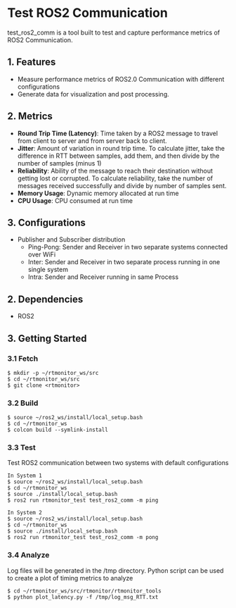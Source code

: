 # Test ROS2 Communication
test_ros2_comm is a tool built to test and capture performance metrics of ROS2 Communication.

## 1. Features
* Measure performance metrics of ROS2.0 Communication with different configurations
* Generate data for visualization and post processing.

## 2. Metrics
* **Round Trip Time (Latency)**: Time taken by a ROS2 message to travel from client to server and from server back to client.
* **Jitter**: Amount of variation in round trip time. To calculate jitter, take the difference in RTT between samples, add them, and then divide by the number of samples (minus 1)
* **Reliability**: Ability of the message to reach their destination without getting lost or corrupted. To calculate reliability, take the number of messages received successfully and divide by number of samples sent.
* **Memory Usage**: Dynamic memory allocated at run time
* **CPU Usage**: CPU consumed at run time

## 3. Configurations
* Publisher and Subscriber distribution
  * Ping-Pong: Sender and Receiver in two separate systems connected over WiFi 	
  * Inter: Sender and Receiver in two separate process running in one single system	
  * Intra: Sender and Receiver running in same Process	

## 2. Dependencies
* ROS2

## 3. Getting Started
### 3.1 Fetch
```console
$ mkdir -p ~/rtmonitor_ws/src
$ cd ~/rtmonitor_ws/src
$ git clone <rtmonitor>

```
### 3.2 Build
```console
$ source ~/ros2_ws/install/local_setup.bash
$ cd ~/rtmonitor_ws
$ colcon build --symlink-install

```
### 3.3 Test
Test ROS2 communication between two systems with default configurations
```console
In System 1
$ source ~/ros2_ws/install/local_setup.bash
$ cd ~/rtmonitor_ws
$ source ./install/local_setup.bash
$ ros2 run rtmonitor_test test_ros2_comm -m ping

In System 2
$ source ~/ros2_ws/install/local_setup.bash
$ cd ~/rtmonitor_ws
$ source ./install/local_setup.bash
$ ros2 run rtmonitor_test test_ros2_comm -m pong
```
### 3.4 Analyze
Log files will be generated in the /tmp directory. Python script can be used to create a plot of timing metrics to analyze
```console
$ cd ~/rtmonitor_ws/src/rtmonitor/rtmonitor_tools
$ python plot_latency.py -f /tmp/log_msg_RTT.txt
```

